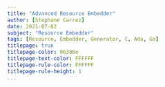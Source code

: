 ```yaml
---
title: "Advanced Resource Embedder"
author: [Stephane Carrez]
date: 2021-07-02
subject: "Resource Embedder"
tags: [Resource, Embedder, Generator, C, Ada, Go]
titlepage: true
titlepage-color: 06386e
titlepage-text-color: FFFFFF
titlepage-rule-color: FFFFFF
titlepage-rule-height: 1
...
```


